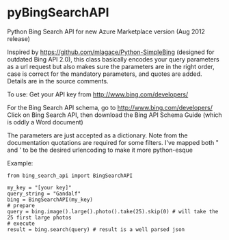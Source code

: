 pyBingSearchAPI
===============

Python Bing Search API for new Azure Marketplace version (Aug 2012 release)

Inspired by https://github.com/mlagace/Python-SimpleBing (designed for outdated Bing API 2.0),
this class basically encodes your query parameters as a url request 
but also makes sure the parameters are in the right order, 
case is correct for the mandatory parameters, and quotes are added.
Details are in the source comments.

To use:
Get your API key from http://www.bing.com/developers/

For the Bing Search API schema, go to http://www.bing.com/developers/
Click on Bing Search API, then download the Bing API Schema Guide (which is oddly a Word document)

The parameters are just accepted as a dictionary. 
Note from the documentation quotations are required for some filters.
I've mapped both " and ' to be the desired urlencoding to make it more python-esque

Example:

    from bing_search_api import BingSearchAPI
    
    my_key = "[your key]"
    query_string = "Gandalf"
    bing = BingSearchAPI(my_key)
    # prepare
    query = bing.image().large().photo().take(25).skip(0) # will take the 25 first large photos
    # execute
    result = bing.search(query) # result is a well parsed json
